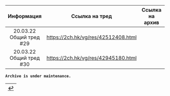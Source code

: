 | Информация | Ссылка на тред | Ссылка на архив | Комментарий |
|:---:|:---:|:---:|:---:|
| 20.03.22 Общий тред #29 | https://2ch.hk/vg/res/42512408.html | | Первое упоминание Tirael x1 |
| 20.03.22 Общий тред #30 | https://2ch.hk/vg/res/42945180.html | | Новая шапка |



**`Archive is under maintenance.`**

|[↩️](header.md)|
|:---:|

